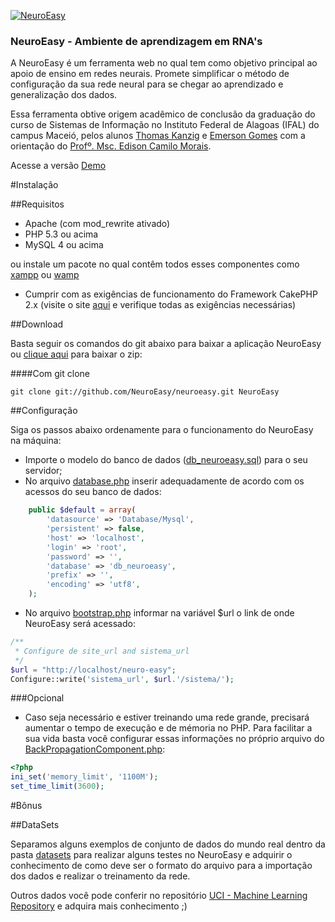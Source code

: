 
[![NeuroEasy](http://thomaskanzig.com/dev/neuro-easy/img/neuro-easy.png)](http://thomaskanzig.com/dev/neuro-easy/)

### NeuroEasy - Ambiente de aprendizagem em RNA's

A NeuroEasy é um ferramenta web no qual tem como objetivo principal ao apoio de ensino em redes neurais. Promete simplificar o método de configuração da sua rede neural para se chegar ao aprendizado e generalização dos dados.

Essa ferramenta obtive origem acadêmico de conclusão da graduação do curso de Sistemas de Informação no Instituto Federal de Alagoas (IFAL) do campus Maceió, pelos alunos [Thomas Kanzig](https://www.facebook.com/thomas.kanzig) e [Emerson Gomes](https://www.facebook.com/emersonpgomes) com a orientação do [Profº. Msc. Edison Camilo Morais](https://www.facebook.com/edison.camilo.56). 

Acesse a versão [Demo](http://thomaskanzig.com/dev/neuro-easy/)

#Instalação

##Requisitos

* Apache (com mod_rewrite ativado)
* PHP 5.3 ou acima
* MySQL 4 ou acima

ou instale um pacote no qual contêm todos esses componentes como [xampp](https://www.apachefriends.org/pt_br/index.html) ou [wamp](http://www.wampserver.com/en/)

* Cumprir com as exigências de funcionamento do Framework CakePHP 2.x (visite o site [aqui](http://book.cakephp.org/2.0/en/installation.html#requirements) e verifique todas as exigências necessárias)

##Download

Basta seguir os comandos do git abaixo para baixar a aplicação NeuroEasy ou [clique aqui](https://github.com/NeuroEasy/neuroeasy/archive/master.zip) para baixar o zip:

####Com git clone

	git clone git://github.com/NeuroEasy/neuroeasy.git NeuroEasy

##Configuração

Siga os passos abaixo ordenamente para o funcionamento do NeuroEasy na máquina:

* Importe o modelo do banco de dados ([db_neuroeasy.sql](https://github.com/NeuroEasy/neuroeasy/blob/master/sql/db_neuroeasy.sql)) para o seu servidor;
* No arquivo [database.php](https://github.com/NeuroEasy/neuroeasy/blob/master/app/Config/database.php) inserir adequadamente de acordo com os acessos do seu banco de dados:

```php
	public $default = array(
		'datasource' => 'Database/Mysql',
		'persistent' => false,
		'host' => 'localhost',
		'login' => 'root',
		'password' => '',
		'database' => 'db_neuroeasy',
		'prefix' => '',
		'encoding' => 'utf8',
	);
```

* No arquivo [bootstrap.php](https://github.com/NeuroEasy/neuroeasy/blob/master/app/Config/bootstrap.php) informar na variável $url o link de onde NeuroEasy será acessado:

```php
/**
 * Configure de site_url and sistema_url
 */
$url = "http://localhost/neuro-easy";
Configure::write('sistema_url', $url.'/sistema/');
```

###Opcional
* Caso seja necessário e estiver treinando uma rede grande, precisará aumentar o tempo de execução e de mémoria no PHP. Para facilitar a sua vida basta você configurar essas informações no próprio arquivo do [BackPropagationComponent.php](https://github.com/NeuroEasy/neuroeasy/blob/master/app/Plugin/NeuralNetwork/Controller/Component/BackPropagationComponent.php):


```php
<?php
ini_set('memory_limit', '1100M'); 
set_time_limit(3600);
```

#Bônus

##DataSets

Separamos alguns exemplos de conjunto de dados do mundo real dentro da pasta [datasets](https://github.com/NeuroEasy/neuroeasy/tree/master/datasets) para realizar alguns testes no NeuroEasy e adquirir o conhecimento de como deve ser o formato do arquivo para a importação dos dados e realizar o treinamento da rede.

Outros dados você pode conferir no repositório [UCI - Machine Learning Repository](http://archive.ics.uci.edu/ml/) e adquira mais conhecimento ;)

